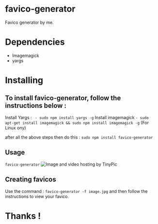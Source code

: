 # favico-generator
 Favico generator by me.
 
 # Dependencies
 
 - Imagemagick
 - yargs
 
 # Installing
 
## To install favico-generator, follow the instructions below :

Install Yargs : ` - sudo npm install yargs -g`
Install imagemagick `- sudo apt-get install imagemagick && sudo npm install imagemagick -g` (For Linux ony)

after all the above steps then do this : `sudo npm install favico-generator`
 
 ## Usage
 `favico-generator`
 <img src="http://i67.tinypic.com/2ewi9h0.png" border="0" alt="Image and video hosting by TinyPic">
 
 ## Creating favicos 
 Use the command : `favico-generator -f image.jpg` and then follow the instructions to view your favico.
 
 
 # Thanks !
